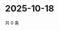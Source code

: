 # 2025-10-18

共 0 条

<!-- BEGIN ZHIHUVIDEO -->
<!-- 最后更新时间 Sat Oct 18 2025 00:13:35 GMT+0800 (China Standard Time) -->

<!-- END ZHIHUVIDEO -->
